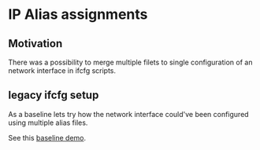 # IP Alias assignments

## Motivation

There was a possibility to merge multiple filets to single configuration of an network interface in ifcfg scripts.

## legacy ifcfg setup

As a baseline lets try how the network interface could've been configured using multiple alias files.

See this [baseline demo](./00_initial_setup/README.md).
